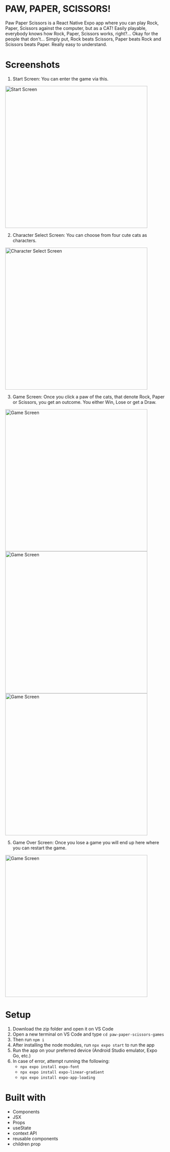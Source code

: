 # PAW, PAPER, SCISSORS!

Paw Paper Scissors is a React Native Expo app where you can play Rock, Paper, Scissors against the computer, but as a CAT! Easily playable, everybody knows how Rock, Paper, Scissors works, right?... Okay for the people that don't... Simply put, Rock beats Scissors, Paper beats Rock and Scissors beats Paper. Really easy to understand.


# Screenshots

1. Start Screen: You can enter the game via this.

<img width="449" alt="Start Screen" src="https://github.com/Jptr8102/paw-paper-scissors-game/blob/main/paw-paper-scissors-game/screenshots/sc1.png" />

2. Character Select Screen: You can choose from four cute cats as characters.

<img width="449" alt="Character Select Screen" src="https://github.com/Jptr8102/paw-paper-scissors-game/blob/main/paw-paper-scissors-game/screenshots/sc2.png" />

3. Game Screen: Once you click a paw of the cats, that denote Rock, Paper or Scissors, you get an outcome. You either Win, Lose or get a Draw.

<img width="449" alt="Game Screen" src="https://github.com/Jptr8102/paw-paper-scissors-game/blob/main/paw-paper-scissors-game/screenshots/sc3.png" />
<img width="449" alt="Game Screen" src="https://github.com/Jptr8102/paw-paper-scissors-game/blob/main/paw-paper-scissors-game/screenshots/sc4.png" />
<img width="449" alt="Game Screen" src="https://github.com/Jptr8102/paw-paper-scissors-game/blob/main/paw-paper-scissors-game/screenshots/sc5.png" />
   
5. Game Over Screen: Once you lose a game you will end up here where you can restart the game.

<img width="449" alt="Game Screen" src="https://github.com/Jptr8102/paw-paper-scissors-game/blob/main/paw-paper-scissors-game/screenshots/sc6.png" />


# Setup

1. Download the zip folder and open it on VS Code
2. Open a new terminal on VS Code and type `cd paw-paper-scissors-games`
3. Then run `npm i`
4. After installing the node modules, run `npx expo start` to run the app
5. Run the app on your preferred device (Android Studio emulator, Expo Go, etc.)
6. In case of error, attempt running the following:
   - `npx expo install expo-font`
   - `npx expo install expo-linear-gradient`
   - `npx expo install expo-app-loading`


# Built with

- Components
- JSX
- Props
- useState
- context API
- reusable components
- children prop
